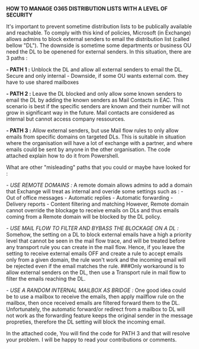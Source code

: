 **HOW TO MANAGE O365 DISTRIBUTION LISTS WITH A LEVEL OF SECURITY**

It's important to prevent sometime distribution lists to be publically available and reachable. 
To comply with this kind of policies, Microsoft (in Exchange) allows admins to block external senders to email the distribution list (called bellow "DL"). 
The downside is sometime some departments or business OU need the DL to be openened for external senders. In this situation, there are 3 paths :

   **- PATH 1 :** 
   Unblock the DL and allow all external senders to email the DL. Secure and only internal - Downside, if some OU wants external com. they have to use shared  mailboxes

   **- PATH 2 :** 
   Leave the DL blocked and only allow some known senders to email the DL by adding the known senders as Mail Contacts in EAC. This scenario is best if the specific senders are known and their number will not grow in significant way in the future. Mail contacts are considered as internal but cannot access company ressources.

   **- PATH 3 :** 
   Allow external senders, but use Mail flow rules to only allow emails from specific domains on targeted DLs. This is suitable in situation where the organisation will have a lot of exchange with a partner, and where emails could be sent by anyone in the other organisation. The code attached explain how to do it from Powershell. 

What are other "misleading" paths that you could or maybe have looked for :

   _- USE REMOTE DOMAINS :_
    A remote domain allows admins to add a domain that Exchange will treat as internal and overide some settings such as :
        - Out of office messages
        - Automatic replies
        - Automatic forwarding
        - Delivery reports
        - Content filtering and matching
    However, Remote domain cannot override the blockage to receive emails on DLs and thus emails coming from a Remote domain will be blocked by the DL policy. 

   _- USE MAIL FLOW TO FILTER AND BYBASS THE BLOCKAGE ON A DL :_
    Somehow, the setting on a DL to block external emails have a high a priority level that cannot be seen in the mail flow trace, and will be treated before any transport rule you can create in the mail flow. Hence, if you leave the setting to receive external emails OFF and create a rule to accept emails only from a given domain, the rule won't work and the incoming email will be rejected even if the email matches the rule. ###Only workaround is to allow external senders on the DL, then use a Transport rule in mail flow to filter the emails reaching the DL.

   _- USE A RANDOM INTERNAL MAILBOX AS BRIDGE :_
    One good idea could be to use a mailbox to receive the emails, then apply mailflow rule on the mailbox, then once received emails are filtered forward them to the DL. Unfortunately, the automatic forward/or redirect from a mailbox to DL will not work as the forwarding feature keeps the original sender in the message propreties, therefore the DL setting will block the incoming email. 

In the attached code, You will find the code for PATH 3 and that will resolve your problem. 
I will be happy to read your contributions or comments. 
